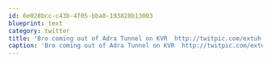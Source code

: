 ```yaml
---
id: 6e028bcc-c43b-4f05-bba8-193828b13003
blueprint: text
category: twitter
title: 'Bro coming out of Adra Tunnel on KVR  http://twitpic.com/extuh'
caption: 'Bro coming out of Adra Tunnel on KVR  http://twitpic.com/extuh'
---
```

